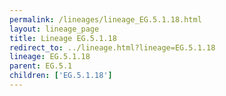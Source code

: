 ```yaml
---
permalink: /lineages/lineage_EG.5.1.18.html
layout: lineage_page
title: Lineage EG.5.1.18
redirect_to: ../lineage.html?lineage=EG.5.1.18
lineage: EG.5.1.18
parent: EG.5.1
children: ['EG.5.1.18']
---
```

